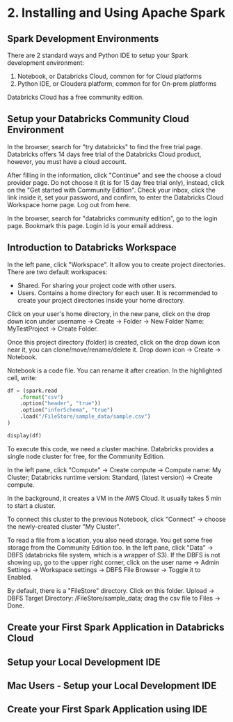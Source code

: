# 2. Installing and Using Apache Spark
## Spark Development Environments
There are 2 standard ways and Python IDE to setup your Spark development environment:
1. Notebook, or Databricks Cloud, common for for Cloud platforms
2. Python IDE, or Cloudera platform, common for for On-prem platforms

Databricks Cloud has a free community edition. 

## Setup your Databricks Community Cloud Environment
In the browser, search for "try databricks" to find the free trial page. Databricks offers 14 days free trial of the Databricks Cloud product, however, you must have a cloud account. 

After filling in the information, click "Continue" and see the choose a cloud provider page. Do not choose it (it is for 15 day free trial only), instead, click on the "Get started with Community Edition". Check your inbox, click the link inside it, set your password, and confirm, to enter the Databricks Cloud Workspace home page. Log out from here.

In the browser, search for "databricks community edition", go to the login page. Bookmark this page. Login id is your email address. 

## Introduction to Databricks Workspace
In the left pane, click "Workspace". It allow you to create project directories. There are two default workspaces:
- Shared. For sharing your project code with other users. 
- Users. Contains a home directory for each user. It is recommended to create your project directories inside your home directory. 

Click on your user's home directory, in the new pane, click on the drop down icon under username -> Create -> Folder -> New Folder Name: MyTestProject -> Create Folder. 

Once this project directory (folder) is created, click on the drop down icon near it, you can clone/move/rename/delete it. Drop down icon -> Create -> Notebook.

Notebook is a code file. You can rename it after creation. In the highlighted cell, write:
```py
df = (spark.read
    .format("csv")
    .option("header", "true"))
    .option("inferSchema", "true")
    .load("/FileStore/sample_data/sample.csv")
)

display(df)
```

To execute this code, we need a cluster machine. Databricks provides a single node cluster for free, for the Community Edition. 

In the left pane, click "Compute" -> Create compute -> Compute name: My Cluster; Databricks runtime version: Standard, (latest version) -> Create compute. 

In the background, it creates a VM in the AWS Cloud. It usually takes 5 min to start a cluster. 

To connect this cluster to the previous Notebook, click "Connect" -> choose the newly-created cluster "My Cluster". 

To read a file from a location, you also need storage. You get some free storage from the Community Edition too. In the left pane, click "Data" -> DBFS (databricks file system, which is a wrapper of S3). If the DBFS is not showing up, go to the upper right corner, click on the user name -> Admin Settings -> Workspace settings -> DBFS File Browser -> Toggle it to Enabled. 

By default, there is a "FileStore" directory. Click on this folder. Upload -> DBFS Target Directory: /FileStore/sample_data; drag the csv file to Files -> Done. 











## Create your First Spark Application in Databricks Cloud



## Setup your Local Development IDE



## Mac Users - Setup your Local Development IDE



## Create your First Spark Application using IDE






















